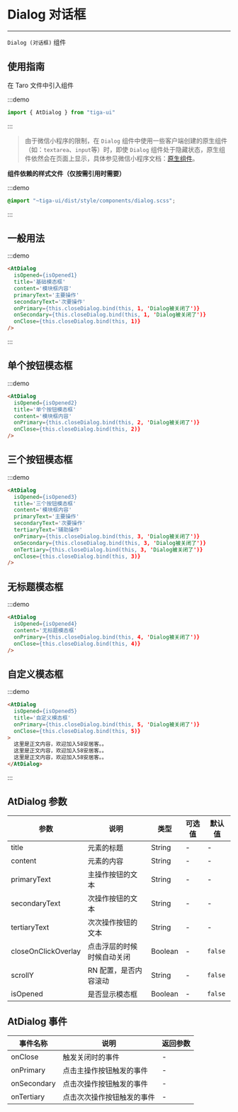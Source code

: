 # Dialog 对话框

---

`Dialog (对话框)` 组件

## 使用指南

在 Taro 文件中引入组件

:::demo
```js
import { AtDialog } from "tiga-ui"
```
:::

> 由于微信小程序的限制，在 `Dialog` 组件中使用一些客户端创建的原生组件（如：`textarea`、`input`等）时，即使 `Dialog` 组件处于隐藏状态，原生组件依然会在页面上显示，具体参见微信小程序文档：[原生组件](https://developers.weixin.qq.com/miniprogram/dev/component/native-component.html)。

**组件依赖的样式文件（仅按需引用时需要）**

:::demo
```scss
@import "~tiga-ui/dist/style/components/dialog.scss";
```
:::

## 一般用法

:::demo

```html
<AtDialog
  isOpened={isOpened1}
  title='基础模态框'
  content='模块框内容'
  primaryText='主要操作'
  secondaryText='次要操作'
  onPrimary={this.closeDialog.bind(this, 1, 'Dialog被关闭了')}
  onSecondary={this.closeDialog.bind(this, 1, 'Dialog被关闭了')}
  onClose={this.closeDialog.bind(this, 1)}
/>
```

:::

## 单个按钮模态框

:::demo

```html
<AtDialog
  isOpened={isOpened2}
  title='单个按钮模态框'
  content='模块框内容'
  onPrimary={this.closeDialog.bind(this, 2, 'Dialog被关闭了')}
  onClose={this.closeDialog.bind(this, 2)}
/>
```

## 三个按钮模态框

:::demo

```html
<AtDialog
  isOpened={isOpened3}
  title='三个按钮模态框'
  content='模块框内容'
  primaryText='主要操作'
  secondaryText='次要操作'
  tertiaryText='辅助操作'
  onPrimary={this.closeDialog.bind(this, 3, 'Dialog被关闭了')}
  onSecondary={this.closeDialog.bind(this, 3, 'Dialog被关闭了')}
  onTertiary={this.closeDialog.bind(this, 3, 'Dialog被关闭了')}
  onClose={this.closeDialog.bind(this, 3)}
/>
```

## 无标题模态框

:::demo

```html
<AtDialog
  isOpened={isOpened4}
  content='无标题模态框'
  onPrimary={this.closeDialog.bind(this, 4, 'Dialog被关闭了')}
  onClose={this.closeDialog.bind(this, 4)}
/>
```

## 自定义模态框

:::demo

```html
<AtDialog
  isOpened={isOpened5}
  title='自定义模态框'
  onPrimary={this.closeDialog.bind(this, 5, 'Dialog被关闭了')}
  onClose={this.closeDialog.bind(this, 5)}
>
  这里是正文内容，欢迎加入58安居客。。
  这里是正文内容，欢迎加入58安居客。。
  这里是正文内容，欢迎加入58安居客。。
</AtDialog>
```

:::

## AtDialog 参数

| 参数                | 说明                       | 类型    | 可选值 | 默认值  |
| ------------------- | -------------------------- | ------- | ------ | ------- |
| title               | 元素的标题                 | String  | -      | -       |
| content             | 元素的内容                 | String  | -      | -       |
| primaryText          | 主操作按钮的文本             | String  | -      | -       |
| secondaryText          | 次操作按钮的文本             | String  | -      | -       |
| tertiaryText          | 次次操作按钮的文本             | String  | -      | -       |
| closeOnClickOverlay | 点击浮层的时候时候自动关闭 | Boolean | -      | `false` |
| scrollY         | RN 配置，是否内容滚动             | String  | -      | `false`   |
| isOpened            | 是否显示模态框             | Boolean  | -      | `false`       |

## AtDialog 事件

| 事件名称  | 说明                   | 返回参数 |
| --------- | ---------------------- | -------- |
| onClose   | 触发关闭时的事件       | -        |
| onPrimary  | 点击主操作按钮触发的事件 | -        |
| onSecondary | 点击次操作按钮触发的事件 | -        |
| onTertiary | 点击次次操作按钮触发的事件 | -        |

